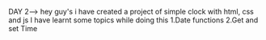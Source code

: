 DAY 2-->
 hey guy's i have created a project of simple clock with html, css and js
 I have learnt some topics while doing this
 1.Date functions
 2.Get and set Time 

